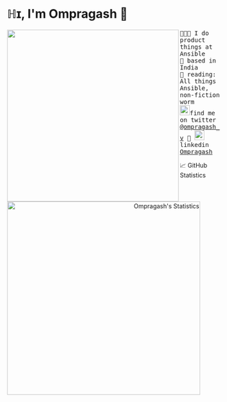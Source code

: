 # ℍɪ, I'm Ompragash 👋
<img align="left" width="400" src="https://i.postimg.cc/fyrvD9Mq/jetpacktocat.png"> <samp>
  👨🏻‍💻 I do product things at Ansible <br> 
  🌁 based in India <br>
  📖 reading: All things Ansible, non-fiction worm <br>
<samp><img src="https://img.icons8.com/color/2x/twitter.png" width="23">find me on twitter [@ompragash_v](https://www.twitter.com/ompragash_v) 💭 <img align="bottom" src="https://img.icons8.com/color/2x/linkedin.png" width="23">linkedin [Ompragash](https://www.linkedin.com/in/ompragash/) 

📈 GitHub Statistics
<div align="right">
  <!-- https://github.com/anuraghazra/github-readme-stats -->
  <a href="https://www.ompragash.com"><img align="left" width="450px" src="https://github-readme-stats.vercel.app/api?username=Ompragash&show_icons=true&include_all_commits=true&theme=github_dark" alt="Ompragash's Statistics"/></a>
</div>
<br><br><br>
